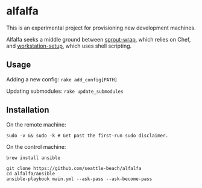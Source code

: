 # alfalfa

This is an experimental project for provisioning new development machines.

Alfalfa seeks a middle ground between [sprout-wrap][sprout-wrap], which relies
on Chef, and [workstation-setup][workstation-setup], which uses shell
scripting.

[sprout-wrap]: https://github.com/pivotal-sprout/sprout-wrap
[workstation-setup]: https://github.com/pivotal/workstation-setup

## Usage

Adding a new config: `rake add_config[PATH]`

Updating submodules: `rake update_submodules`

## Installation

On the remote machine:

```
sudo -v && sudo -k # Get past the first-run sudo disclaimer.
```

On the control machine:

```
brew install ansible

git clone https://github.com/seattle-beach/alfalfa
cd alfalfa/ansible
ansible-playbook main.yml --ask-pass --ask-become-pass
```
